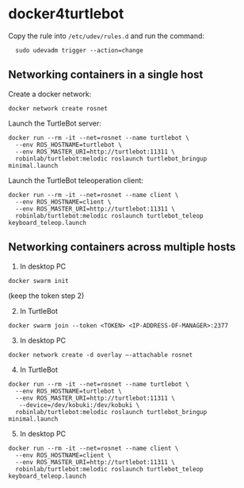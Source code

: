 # docker4turtlebot

Copy the rule into `/etc/udev/rules.d` and run the command:
```
  sudo udevadm trigger --action=change
```

## Networking containers in a single host

Create a docker network:
```
docker network create rosnet
```

Launch the TurtleBot server:
```
docker run --rm -it --net=rosnet --name turtlebot \
  --env ROS_HOSTNAME=turtlebot \
  --env ROS_MASTER_URI=http://turtlebot:11311 \
  robinlab/turtlebot:melodic roslaunch turtlebot_bringup minimal.launch
```

Launch the TurtleBot teleoperation client:
```
docker run --rm -it --net=rosnet --name client \
  --env ROS_HOSTNAME=client \
  --env ROS_MASTER_URI=http://turtlebot:11311 \
  robinlab/turtlebot:melodic roslaunch turtlebot_teleop keyboard_teleop.launch
```

## Networking containers across multiple hosts

1. In desktop PC
```
docker swarm init
```
(keep the token step 2)

2. In TurtleBot
```
docker swarm join --token <TOKEN> <IP-ADDRESS-OF-MANAGER>:2377
```

3. In desktop PC
```
docker network create -d overlay –-attachable rosnet
```

4. In TurtleBot
```
docker run --rm -it --net=rosnet --name turtlebot \
  --env ROS_HOSTNAME=turtlebot \
  --env ROS_MASTER_URI=http://turtlebot:11311 \
   --device=/dev/kobuki:/dev/kobuki \
  robinlab/turtlebot:melodic roslaunch turtlebot_bringup minimal.launch
```

5. In desktop PC
```
docker run --rm -it --net=rosnet --name client \
  --env ROS_HOSTNAME=client \
  --env ROS_MASTER_URI=http://turtlebot:11311 \
  robinlab/turtlebot:melodic roslaunch turtlebot_teleop keyboard_teleop.launch
```
